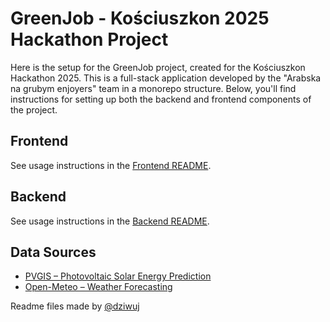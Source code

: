 # GreenJob - Kościuszkon 2025 Hackathon Project

Here is the setup for the GreenJob project, created for the Kościuszkon Hackathon 2025. This is a full-stack application developed by the "Arabska na grubym enjoyers" team in a monorepo structure. Below, you'll find instructions for setting up both the backend and frontend components of the project.

## Frontend

See usage instructions in the [Frontend README](./frontend/README.md).

## Backend

See usage instructions in the [Backend README](./backend/README.md).

## Data Sources

-   [PVGIS – Photovoltaic Solar Energy Prediction](https://re.jrc.ec.europa.eu/pvg_tools/en/)
-   [Open-Meteo – Weather Forecasting](https://open-meteo.com/)

Readme files made by [@dziwuj](github.com/dziwuj)
